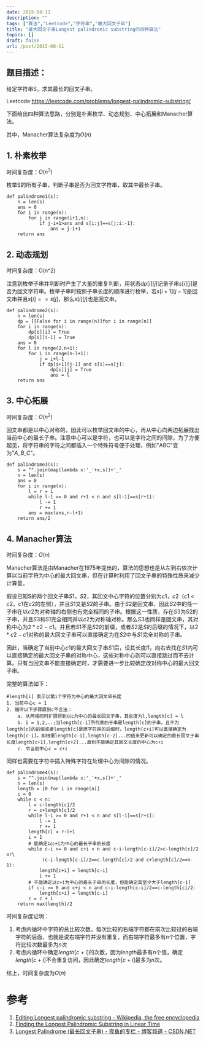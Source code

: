 ```yaml
---
date: 2015-08-11
description: ""
tags: ["算法","Leetcode","字符串","最大回文子串"]
title: "最大回文子串Longest palindromic substring的四种算法"
topics: []
draft: false
url: /post/2015-08-11
---
```


## 题目描述：

给定字符串S，求其最长的回文子串。

Leetcode:https://leetcode.com/problems/longest-palindromic-substring/

下面给出四种算法思路，分别是朴素枚举、动态规划、中心拓展和Manacher算法。

其中，Manacher算法复杂度为$O(n)$

<!--more-->
## 1. 朴素枚举

时间复杂度：$O(n^3)$

枚举S的所有子串，判断子串是否为回文字符串，取其中最长子串。

```
def palindrome1(s):
    n = len(s)
    ans = 0
    for i in range(n):
        for j in range(i+1,n):
            if j-i+1>ans and s[i:j]==s[j:i:-1]:
                ans = j-i+1
    return ans               
```

## 2. 动态规划

时间复杂度：O(n^2)

注意到枚举子串并判断时产生了大量的重复判断，用状态$dp[i][j]$记录子串$s[i][j]$是否为回文字符串。枚举子串时按照子串长度的顺序进行枚举，若$s[i+1][j-1]$是回文串并且$s[i]==s[j]$，那么$s[i][j]$也是回文串。

```
def palindrome2(s):
    n = len(s)
    dp = [[False for i in range(n)]for i in range(n)]
    for i in range(n):
        dp[i][i] = True
        dp[i][i-1] = True
    ans = 0
    for l in range(2,n+1):
        for i in range(n-l+1):
            j = i+l-1
            if dp[i+1][j-1] and s[i]==s[j]:
                dp[i][j] = True
                ans = l
    return ans    
```

## 3. 中心拓展

时间复杂度：$O(n^2)$

回文串都是以中心对称的，因此可以枚举回文串的中心，再从中心向两边拓展找出当前中心的最长子串。注意中心可以是字符，也可以是字符之间的间隙，为了方便起见，将字符串的字符之间都插入一个特殊符号便于处理，例如"ABC"变为"_A_B_C_"。

```
def palindrome3(s):
    s = "".join(map(lambda x:'_'+x,s))+'_'
    n = len(s)
    ans = 0
    for i in range(n):
        l = r = i
        while l-1 >= 0 and r+1 < n and s[l-1]==s[r+1]:
            l -= 1
            r += 1
        ans = max(ans,r-l+1)
    return ans/2
```    
## 4. Manacher算法

时间复杂度：$O(n)$

Manacher算法是由Manacher在1975年提出的，算法的思想也是从左到右依次计算以当前字符为中心的最大回文串，但在计算时利用了回文子串的特殊性质来减少计算量。

假设已知S的两个回文子串$S1$，$S2$，其回文中心字符的位置分别为$c1$，$c2$（$c1$ < $c2$，$c1$在$c2$的左侧），并且$S1$又是$S2$的子串。由于$S2$是回文串，因此$S2$中的任一子串在以$c2$为对称轴的右侧也有完全相同的子串。根据这一性质，存在$S3$为$S2$的子串，并且$S3$和$S1$完全相同并以$c2$为对称轴对称。那么$S3$也同样是回文串，其对称中心为$2*c2-c1$。并且若$S1$不是$S2$的前缀，或者$S2$是$S$的后缀的情况下，以$2*c2-c1$对称的最大回文子串可以直接确定为在$S2$中与$S1$完全对称的子串。

因此，当确定了当前中心$c1$的最大回文子串$S1$后，设其长度$l1$，向右去找在$S1$内可以直接确定的最大回文子串的对称中心，这些对称中心则可以直接跳过而不去计算。只有当回文串不能直接确定时，才需要进一步比较确定改对称中心的最大回文子串。

完整的算法如下：

    #length[i] 表示以第i个字符为中心的最大回文串长度
    1. 当前中心c = 1
    2. 循环以下步骤直到c不合法：
        a. 从两端同时扩展得到以c为中心的最长回文子串，其长度为l,length[c] = l
        b. i = 1,2,..;当length[c-i]所代表的子串是length[c]的子串，且不为length[c]的前缀或者length[c]是原字符串的后缀时，length[c+i]可以直接确定为length[c-i]。即根据length[c-1],length[c-2]...的值来更新可以确定的最长回文子串长度length[c+1],length[c+2]...直到不能确定其回文长度的中心为c+i
        c. 令当前中心c = c+i

同样也需要在字符中插入特殊字符在处理中心为间隙的情况。

```
def palindrome4(s):
    s = "".join(map(lambda x:'_'+x,s))+'_'
    n = len(s)
    length = [0 for i in range(n)]
    c = 0
    while c < n:
        l = c-length[c]/2
        r = c+length[c]/2
        while l-1 >= 0 and r+1 < n and s[l-1]==s[r+1]:
            l -= 1
            r += 1
        length[c] = r-l+1
        i = 1
        # 能确定以c+i为中心的最长子串的长度
        while c-i >= 0 and c+i < n and c-i-length[c-i]/2>c-length[c]/2 or\
             (c-i-length[c-i]/2==c-length[c]/2 and c+length[c]/2==n-1):
            length[c+i] = length[c-i]
            i += 1
        # 不能确定以c+i为中心的最长子串的长度，但能确定其至少大于length[c-i]
        if c-i >= 0 and c+i < n and c-i-length[c-i]/2==c-length[c]/2:
            length[c+i] = length[c-i]
        c = c + i
    return max(length)/2
```
时间复杂度证明：

1. 考虑内循环中字符的总比较次数，每次比较的右端字符都在前次比较过的右端字符的后面，也就是说右端字符并没有重复，而右端字符最多有$n$个位置，字符比较次数最多为$n$次
2. 考虑内循环中确定$length[c+i]$的次数，因为$length$最多有$n$个值，确定$length[c+i]$不会重复访问，因此确定$length[c+i]$最多为$n$次。

综上，时间复杂度为$O(n)$

# 参考
1. [Editing Longest palindromic substring - Wikipedia, the free encyclopedia](https://en.wikipedia.org/w/index.php?title=Longest_palindromic_substring&action=edit)
2. [Finding the Longest Palindromic Substring in Linear Time](http://www.akalin.cx/longest-palindrome-linear-time)
3. [Longest Palindrome (最长回文子串) - 夜鱼的专栏 - 博客频道 - CSDN.NET](http://blog.csdn.net/linulysses/article/details/5634104)